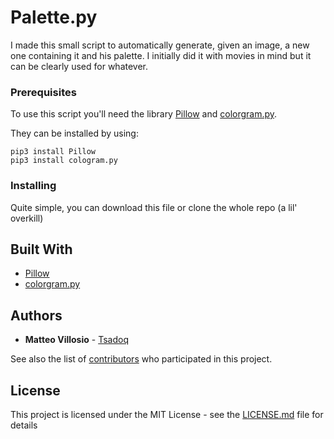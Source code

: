 # Palette.py

I made this small script to automatically generate, given an image, a new one containing it and his palette. I initially did it with movies in mind but it can be clearly used for whatever.

### Prerequisites

To use this script you'll need the library [Pillow](https://github.com/python-pillow/Pillow) and [colorgram.py](https://github.com/obskyr/colorgram.py).

They can be installed by using:

```
pip3 install Pillow
pip3 install cologram.py
```

### Installing

Quite simple, you can download this file or clone the whole repo (a lil' overkill)


## Built With

* [Pillow](https://github.com/python-pillow/Pillow)
* [colorgram.py](https://github.com/obskyr/colorgram.py)


## Authors

* **Matteo Villosio** - [Tsadoq](https://github.com/Tsadoq)

See also the list of [contributors](https://github.com/your/project/contributors) who participated in this project.

## License

This project is licensed under the MIT License - see the [LICENSE.md](LICENSE.md) file for details


